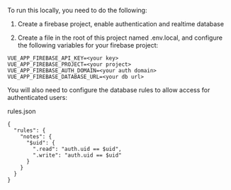 To run this locally, you need to do the following:

1. Create a firebase project, enable authentication and realtime database

2. Create a file in the root of this project named .env.local, and configure the following variables for your firebase project:

```
VUE_APP_FIREBASE_API_KEY=<your key>
VUE_APP_FIREBASE_PROJECT=<your project>
VUE_APP_FIREBASE_AUTH_DOMAIN=<your auth domain>
VUE_APP_FIREBASE_DATABASE_URL=<your db url>
```

You will also need to configure the database rules to allow access for authenticated users:

rules.json

```
{
  "rules": {
    "notes": {
      "$uid": {
        ".read": "auth.uid == $uid",
        ".write": "auth.uid == $uid"
      }
    }
  }
}
```
